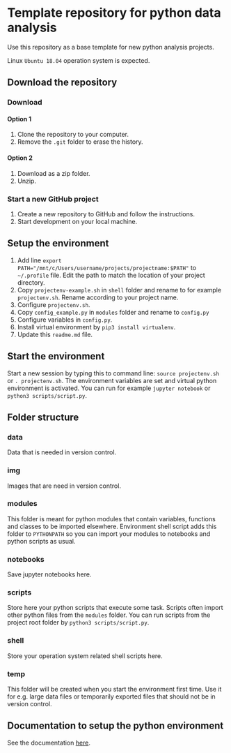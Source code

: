 # Template repository for python data analysis
Use this repository as a base template for new python analysis projects.

Linux `Ubuntu 18.04` operation system is expected.

## Download the repository

### Download
#### Option 1
1. Clone the repository to your computer.
2. Remove the `.git` folder to erase the history.
#### Option 2
1. Download as a zip folder.
2. Unzip.

### Start a new GitHub project
1. Create a new repository to GitHub and follow the instructions.
2. Start development on your local machine.

## Setup the environment
1. Add line `export PATH="/mnt/c/Users/username/projects/projectname:$PATH"` to `~/.profile` file. Edit the path to match the location of your project directory.
2. Copy `projectenv-example.sh` in `shell` folder and rename to for example `projectenv.sh`. Rename according to your project name.
3. Configure `projectenv.sh`.
4. Copy `config_example.py` in `modules` folder and rename to `config.py`
5. Configure variables in `config.py`.
6. Install virtual environment by `pip3 install virtualenv`.
7. Update this `readme.md` file.

## Start the environment
Start a new session by typing this to command line: `source projectenv.sh` or `. projectenv.sh`. The environment variables are set and virtual python environment is activated. You can run for example `jupyter notebook` or `python3 scripts/script.py`.

## Folder structure

### data
Data that is needed in version control.

### img
Images that are need in version control.

### modules
This folder is meant for python modules that contain variables, functions and classes to be imported elsewhere. Environment shell script adds this folder to `PYTHONPATH` so you can import your modules to notebooks and python scripts as usual.

### notebooks
Save jupyter notebooks here.

### scripts
Store here your python scripts that execute some task. Scripts often import other python files from the `modules` folder. You can run scripts from the project root folder by `python3 scripts/script.py`.

### shell
Store your operation system related shell scripts here.

### temp
This folder will be created when you start the environment first time. Use it for e.g. large data files or temporarily exported files that should not be in version control.

## Documentation to setup the python environment
See the documentation [here](https://github.com/mikaelahonen/python-analysis-env).
